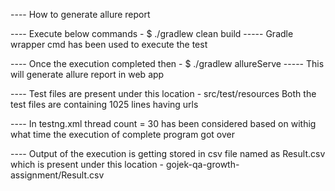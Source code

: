 ---- How to generate allure report

---- Execute below commands -
$ ./gradlew clean build ----- Gradle wrapper cmd has been used to execute the test

---- Once the execution completed then -
$ ./gradlew allureServe ----- This will generate allure report in web app

---- Test files are present under this location -
src/test/resources
Both the test files are containing 1025 lines having urls

---- In testng.xml thread count = 30 has been considered based on withig what time the execution of complete program got over

---- Output of the execution is getting stored in csv file named as Result.csv which is present under this location -
gojek-qa-growth-assignment/Result.csv



